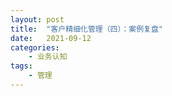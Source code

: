 ```yaml
---
layout: post
title:  "客户精细化管理（四）：案例复盘"
date:   2021-09-12
categories:
    - 业务认知
tags:
    - 管理
---
```

